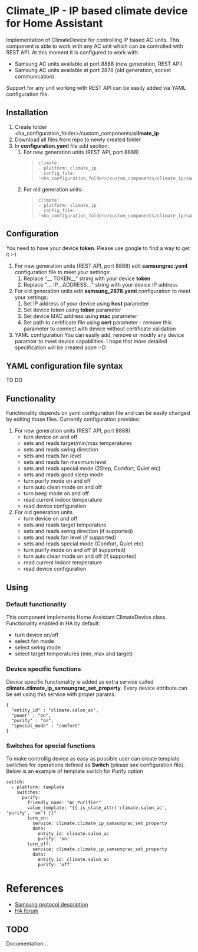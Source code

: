 # Climate_IP - IP based climate device for Home Assistant
Implementation of ClimateDevice for controlling IP based AC units.
This component is able to work with any AC unit which can be controlled with REST API.
At this moment it is configured to work with:
* Samsung AC units available at port 8888 (new generation, REST API)
* Samsung AC units available at port 2878 (old generation, socket communication)

Support for any unit working with REST API can be easily added via YAML configuration file.

## Installation
1. Create folder <ha_configuration_folder>/custom_components/__climate_ip__
2. Download all files from repo to newly created folder
3. In __configuration.yaml__ file add section:
    1. For new generation units (REST API, port 8888)
        >     climate:
        >     - platform: climate_ip
        >       config_file: '<ha_configuration_folder>/custom_components/climate_ip/samsungrac.yaml'
    2. For old generation units:
        >     climate:
        >     - platform: climate_ip
        >       config_file: '<ha_configuration_folder>/custom_components/climate_ip/samsung_2878.yaml'
## Configuration
You need to have your device __token__. Please use google to find a way to get it :-) 
1. For new generation units (REST API, port 8888) edit __samsungrac.yaml__ configuration file to meet your settings:
    1. Replace "__ TOKEN__" string with your device __token__
    2. Replace "__ IP__ADDRESS__" string with your device IP address
2. For old generation units edit __samsung_2878.yaml__ configuration to meet your settings:
    1. Set IP address of your device using __host__ parameter
    2. Set device token using __token__ parameter
    3. Set device MAC address using __mac__ parameter
    4. Set path to certificate file using __cert__ parameter -  remove this parameter to connect with device without certificate validation
3. YAML configuration
You can easily add, remove or modify any device paramter to meet device capabilities.
I hope that more detailed specification will be created *soon* :-D

## YAML configuration file syntax
TO DO
## Functionality
Functionality depends on yaml configuration file and can be easily changed by editing those files. Currently configuration provides:
1. For new generation units (REST API, port 8888)
    * turn device on and off
    * sets and reads target/min/max temperatures
    * sets and reads swing direction
    * sets and reads fan level
    * sets and reads fan maximum level
    * sets and reads special mode (2Step, Comfort, Quiet etc)
    * sets and reads good sleep mode
    * turn purify mode on and off
    * turn auto clean mode on and off
    * turn beep mode on and off
    * read current indoor temperature
    * read device configuration
1. For old generation units 
    * turn device on and off
    * sets and reads target temperature
    * sets and reads swing direction (if supported)
    * sets and reads fan level (if supported)
    * sets and reads special mode (Comfort, Quiet etc)
    * turn purify mode on and off (if supported)
    * turn auto clean mode on and off (if supported)
    * read current indoor temperature
    * read device configuration
## Using
### Default functionality
This component implements Home Assistant ClimateDevice class. Functionality enabled in HA by default:
* turn device on/off
* select fan mode
* select swing mode
* select target temperatures (min, max and target)
### Device specific functions
Device specific functionality is added as extra service called **climate.climate_ip_samsungrac_set_property**.
Every device attribute can be set using this service with proper params.

```
{
  "entity_id" : "climate.salon_ac",
  "power" : "on",
  "purify" : "on",
  "special_mode" : "comfort"
}
```
### Switches for special functions
To make controllig device as easy as possible user can create template switches for operations defined as __Switch__ (please see configuration file). 
Below is an example of template switch for Purify option
```
switch:
  - platform: template
    switches:
      purify:
        friendly_name: "AC Purifier"
        value_template: "{{ is_state_attr('climate.salon_ac', 'purify', 'on') }}"
        turn_on:
          service: climate.climate_ip_samsungrac_set_property
          data:
            entity_id: climate.salon_ac
            purify: 'on'
        turn_off:
          service: climate.climate_ip_samsungrac_set_property
          data:
            entity_id: climate.salon_ac
            purify: 'off'
```
# References
 * [Samsung protocol description](https://community.openhab.org/t/newgen-samsung-ac-protocol/33805)
 * [HA forum](https://community.home-assistant.io/t/samsung-ac/11747/11)
 
## TODO
Documentation...
